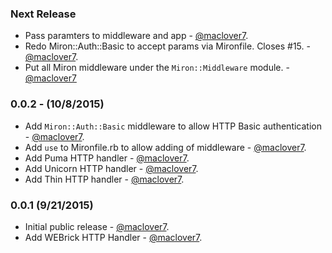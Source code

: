 ### Next Release
* Pass paramters to middleware and app - [@maclover7](https://github.com/maclover7).
* Redo Miron::Auth::Basic to accept params via Mironfile. Closes #15. - [@maclover7](https://github.com/maclover7).
* Put all Miron middleware under the `Miron::Middleware` module. - [@maclover7](https://github.com/maclover7)

### 0.0.2 - (10/8/2015)
* Add `Miron::Auth::Basic` middleware to allow HTTP Basic authentication - [@maclover7](https://github.com/maclover7).
* Add `use` to Mironfile.rb to allow adding of middleware - [@maclover7](https://github.com/maclover7).
* Add Puma HTTP handler - [@maclover7](https://github.com/maclover7).
* Add Unicorn HTTP handler - [@maclover7](https://github.com/maclover7).
* Add Thin HTTP handler - [@maclover7](https://github.com/maclover7).

### 0.0.1 (9/21/2015)
* Initial public release - [@maclover7](https://github.com/maclover7).
* Add WEBrick HTTP Handler - [@maclover7](https://github.com/maclover7).
